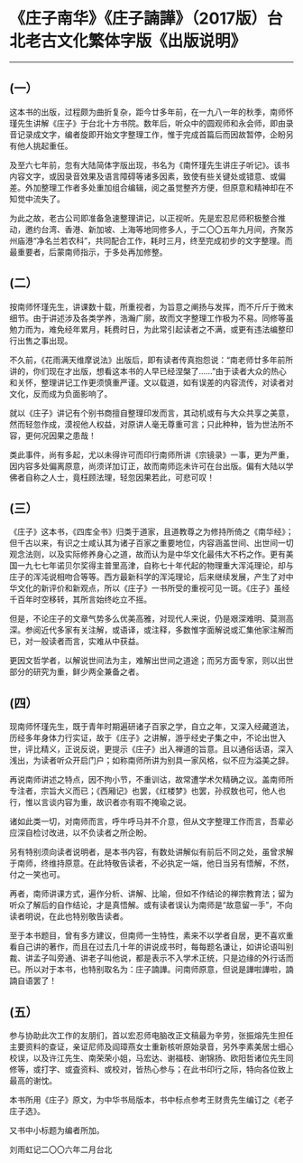 # 《庄子南华》《庄子諵譁》（2017版）台北老古文化繁体字版《出版说明》

------

## (一）

这本书的出版，过程颇为曲折复杂，距今廿多年前，在一九八一年的秋季，南师怀瑾先生讲解《庄子》于台北十方书院。数年后，听众中的圆观师和永会师，即由录音记录成文字，编者旋即开始文字整理工作，惟于完成首篇后而因故暂停，企盼另有他人挑起重任。

及至六七年前，忽有大陆简体字版出现，书名为《南怀瑾先生讲庄子听记》。该书内容文字，或因录音效果及语言障碍等诸多因素，致使有些关键处或错意、或偏差。外加整理工作者多处重加组合编辑，阅之虽觉整齐方便，但原意和精神却在不知觉中流失了。

为此之故，老古公司即准备急速整理讲记，以正视听。先是宏忍尼师积极整合推动，邀约台湾、香港、新加坡、上海等地同修多人，于二〇〇五年九月间，齐聚苏州庙港“净名兰若农科”，共同配合工作，耗时三月，终至完成初步的文字整理。而最重要者，后蒙南师指示，于多处再加修整。

## (二）

按南师怀瑾先生，讲课数十载，所重视者，为旨意之阐扬与发挥，而不斤斤于微末细节。由于讲述涉及各类学养，浩瀚广廓，故而文字整理工作极为不易。同修等虽勉力而为，难免经年累月，耗费时日，为此常引起读者之不满，或更有违法编整印行出售之事出现。

不久前，《花雨满天维摩说法》出版后，即有读者传真抱怨说：“南老师廿多年前所讲的，你们现在才出版，想看这本书的人早已经涅槃了……”由于读者大众的热心和关怀，整理讲记工作更须慎重严谨。文以载道，如有误差的内容流传，对读者对文化，反而成为负面影响了。

就以《庄子》讲记有个别书商擅自整理印发而言，其动机或有与大众共享之美意，然而轻忽作成，漠视他人权益，对原讲人毫无尊重可言；只此种种，皆为世法所不容，更何况因果之患哉！

类此事件，尚有多起，尤以未得许可而印行南师所讲《宗镜录》一事，更为严重，因内容多处偏离原意，尚须详加订正，故而南师迄未许可在台出版。偏有大陆以学佛者自称之人士，竟枉顾法理，轻忽因果若此，可悲可叹！

## (三）

《庄子》这本书，《四库全书》归类于道家，且道教尊之为修持所倚之《南华经》；但千古以来，有识之士咸认其为诸子百家之重要地位，内容涵盖世间、出世间一切观念法则，以及实际修养身心之道，故而认为是中华文化最伟大不朽之作。更有美国一九七七年诺贝尔奖得主普里高津，自称七十年代起的物理重大浑沌理论，却与庄子的浑沌说相吻合等等。西方最新科学的浑沌理论，后来继续发展，产生了对中华文化的新评价和新观点，所以《庄子》一书所受的重视可见一斑。《庄子》虽经千百年时空移转，其所言始终屹立不摇。

但是，不论庄子的文章气势多么优美高雅，对现代人来说，仍是艰深难明、莫测高深。参阅近代多家有关注解，或语译，或注释，多数惟字面解说或汇集他家注解而已，对一般读者而言，实难从中获益。

更因文哲学者，以解说世间法为主，难解出世间之道途；而另方面专家，则以出世部分的研究为重，鲜少两全兼备之者。

## (四）

现南师怀瑾先生，既于青年时期遍研诸子百家之学，自立之年，又深入经藏道法，历经多年身体力行实证，故于《庄子》之讲解，游乎经史子集之中，不论出世入世，评比精义，正说反说，更提示《庄子》出入禅道的旨意。且以通俗话语，深入浅出，为读者听众开启门户；如称南师所讲为别具一家风格，似不应为溢美之辞。

再说南师讲述之特点，因不拘小节，不重训诂，故常遭学术欠精确之议。盖南师所专注者，宗旨大义而已；《西厢记》也罢，《红楼梦》也罢，孙叔敖也可，他人也行，惟以言谈内容为重，故识者亦有瑕不掩瑜之说。

诸如此类一切，对南师而言，呼牛呼马并不介意，但从文字整理工作而言，吾辈必应深自检讨改进，以不负读者之所企盼。

另有特别须向读者说明者，是本书内容，有数处讲解似有前后不同之处，虽曾求解于南师，终维持原意。在此特敬告读者，不必执定一端，他日当另有悟解，不然，付之一笑也可。

再者，南师讲课方式，遍作分析、讲解、比喻，但如不作结论的禅宗教育法；留为听众了解后的自作结论，才是真悟解。或有读者误认为南师是“故意留一手”，不向读者明说，在此也特别敬告读者。

至于本书题目，曾有多方建议，但南师一生特性，素来不以学者自居，更不喜欢重看自己讲的著作，而且在过去几十年的讲说成书时，每每题名谦让，如讲论语叫别裁、讲孟子叫旁通、讲老子叫他说，都是表示不入学术正统，只是边缘的外行话而已。所以对于本书，也特别取名为：庄子諵譁。问南师原意，但说是譁啦譁啦，諵諵自语罢了！

## (五）

参与协助此次工作的友朋们，首以宏忍师电脑改正文稿最为辛劳，张振熔先生担任主要资料的查证，亲证尼师及阎璋燕女士重新核听原始录音，另外李素美居士细心校误，以及许江先生、南荣荣小姐，马宏达、谢福枝、谢锦扬、欧阳哲诸位先生同修等，或打字、或査资料、或校对，皆热心参与；在此书印行之际，特向各位致上最高的谢忱。

本书所用《庄子》原文，为中华书局版本，书中标点参考王财贵先生编订之《老子庄子选》。

又书中小标题为编者所加。

刘雨虹记二〇〇六年二月台北